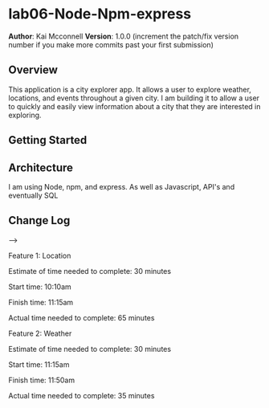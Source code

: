 # lab06-Node-Npm-express

**Author**: Kai Mcconnell
**Version**: 1.0.0 (increment the patch/fix version number if you make more commits past your first submission)

## Overview
<!-- Provide a high level overview of what this application is and why you are building it, beyond the fact that it's an assignment for this class. (i.e. What's your problem domain?) -->
This application is a city explorer app. It allows a user to explore weather, locations, and events throughout a given city. I am building it to allow a user to quickly and easily view information about a city that they are interested in exploring.

## Getting Started
<!-- What are the steps that a user must take in order to build this app on their own machine and get it running? -->


## Architecture
<!-- Provide a detailed description of the application design. What technologies (languages, libraries, etc) you're using, and any other relevant design information. -->
I am using Node, npm, and express. As well as Javascript, API's and eventually SQL

## Change Log
<!-- Use this area to document the iterative changes made to your application as each feature is successfully implemented. Use time stamps. Here's an examples:

01-01-2001 4:59pm - Application now has a fully-functional express server, with a GET route for the location resource.

## Credits and Collaborations
<!-- Give credit (and a link) to other people or resources that helped you build this application. -->
-->


Feature 1: Location 

Estimate of time needed to complete: 30 minutes

Start time: 10:10am

Finish time: 11:15am

Actual time needed to complete: 65 minutes

Feature 2: Weather 

Estimate of time needed to complete: 30 minutes

Start time: 11:15am

Finish time: 11:50am

Actual time needed to complete: 35 minutes